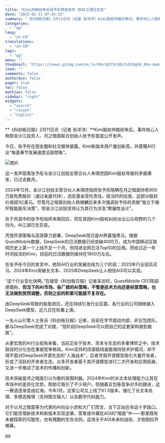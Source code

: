 ```yaml
---
title: "Kimi仲裁纷争后张予彤首度发声 但AI江湖已生变"
date: "2025-02-11 07:45:35"
summary: "《科创板日报》2月11日讯（记者 张洋洋）Kimi股权仲裁纷争后，事件核心人物原金沙江投资人、月之暗..."
categories:
  - "qq"
lang:
  - "zh-CN"
translations:
  - "zh-CN"
tags:
  - "qq"
menu: ""
thumbnail: "https://inews.gtimg.com/om_ls/O4stg5fXrQdsTuEVQg59_8Xn-Aomxua1H8swvqn7Zvlp0AA_640360/0"
lead: ""
comments: false
authorbox: false
pager: true
toc: false
mathjax: false
sidebar: "right"
widgets:
  - "search"
  - "recent"
  - "taglist"
---
```


**《科创板日报》2月11日讯（记者 张洋洋）**Kimi股权仲裁纷争后，事件核心人物原金沙江投资人、月之暗面联合创始人张予彤首度公开发声。

今日，张予彤在朋友圈和社交媒体披露，Kimi新版本用户量创新高，并感慨AI行业“每逢春节发展速度远超想象”。

![图片](https://inews.gtimg.com/om_bt/Ok8PDE3uc2nN2-jLjni-yUy9tWqRSqQAYTXzmgm4ui9WkAA/641)

这一发声距离张予彤与金沙江创投主管合伙人朱啸虎因Kimi股权导致的矛盾爆发，已过去数月。

2024年12月，金沙江创投主管合伙人朱啸虎指控张予彤隐瞒在月之暗面持有900万股免费股份（通过亲属代持），违反基金受托责任。按当时的估值，这部分股权价值超1亿美元。尽管月之暗面创始人杨植麟后来多次强调张予彤的贡献“独立于循环智能股东决策”，但金沙江创投坚持认为其行为涉及“欺骗性设计”。

处于风波中的张予彤始终未做回应，但在其因Kimi股权纠纷淡出公众视野的几个月内，AI江湖已生巨变。

凭借开源策略与高效算力部署，DeepSeek现已是AI界最强黑马。根据QuestMobile数据，DeepSeek的日活数据已经突破4000万，成为中国移动互联网历史上第一个上线不足一个月，但闯进全网日活Top50的应用。而经过近一年时间投流的Kimi，目前的日活数据则维持在1900万左右。

在张予彤今日的发言中，她将AI行业的发展总结为三个阶段：2023年行业招兵买马、2024年Kimi突破长文本、2025年DeepSeek让人相信AGI可以实现。

“这个行业变化快啊。”在接受《科创板日报》记者采访时，QuestMobile CEO陈超感慨称，**但当下的AI市场，各厂商的AI策略，不管是技术方向还是经营策略，也无法做到贸然调整，否则之前的积累可能就不复存在。**

由DeepSeek导致的鲇鱼效应，还在持续引发行业巨震，各行业的公司相继接入DeepSeek模型，近几日在轮番上演。

一名火山引擎人士告诉《科创板日报》记者，目前在字节跳动内部，非豆包团队，都与DeepSeek完成了对接，“现阶段DeepSeek可以把自己的这套架构做到极致”。

从更宏观的AI行业视角来看，当前正处于技术、资本与生态的多重博弈之中，技术路径的分化也在重塑竞争格局。Kimi坚持的闭源路线虽能保持技术护城河，却不得不面对DeepSeek开源生态的“人海战术”，后者凭借开源模型吸引大量开发者，形成了活跃的开发者生态，众多开发者基于其开源模型进行二次开发和应用拓展，又进一步推动了技术的传播和创新。

技术突破是月之暗面引以为傲的突围利器。2024年Kimi的长文本处理能力让其在市场中的差异化优势，帮助它吸引了不少用户。但随着豆包等竞争对手的跟进，这一赛道逐渐变成红海。今年1月，这家公司又上线了K1.5版本，强化了长文本处理、多模态推理（支持图文输入）以及数学代码能力。

对于以月之暗面等为代表的AI创业小虎和大厂们而言，当下正站在命运十字路口。它们能否借新技术和新版本实现逆袭，答案或许藏在AGI的“暗面”中——那里既有未被探索的可能性，也有残酷的生存法则，这场关乎AGI未来的战役，才刚刚拉开帷幕。

[qq](https://new.qq.com/rain/a/20250211A007XI00)
